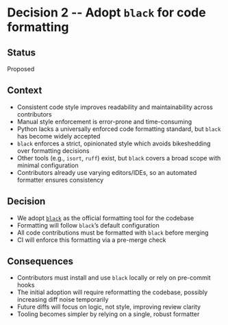 # Decision 2 -- Adopt `black` for code formatting

## Status

Proposed

## Context

* Consistent code style improves readability and maintainability across contributors
* Manual style enforcement is error-prone and time-consuming
* Python lacks a universally enforced code formatting standard, but `black` has become widely accepted
* `black` enforces a strict, opinionated style which avoids bikeshedding over formatting decisions
* Other tools (e.g., `isort`, `ruff`) exist, but `black` covers a broad scope with minimal configuration
* Contributors already use varying editors/IDEs, so an automated formatter ensures consistency

## Decision

* We adopt [`black`](https://github.com/psf/black) as the official formatting tool for the codebase
* Formatting will follow `black`’s default configuration
* All code contributions must be formatted with `black` before merging
* CI will enforce this formatting via a pre-merge check

## Consequences

* Contributors must install and use `black` locally or rely on pre-commit hooks
* The initial adoption will require reformatting the codebase, possibly increasing diff noise temporarily
* Future diffs will focus on logic, not style, improving review clarity
* Tooling becomes simpler by relying on a single, robust formatter
